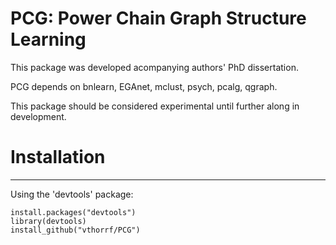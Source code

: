 PCG: Power Chain Graph Structure Learning
=============

This package was developed acompanying authors' PhD dissertation.

PCG depends on bnlearn, EGAnet, mclust, psych, pcalg, qgraph.

This package should be considered experimental until further along in development.

# Installation #
---

Using the 'devtools' package:

    install.packages("devtools")
    library(devtools)
    install_github("vthorrf/PCG")


